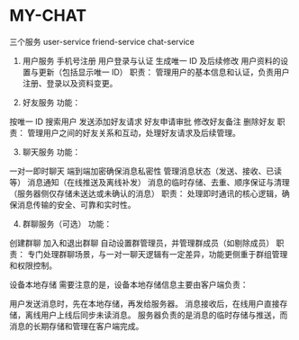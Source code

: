 # MY-CHAT
三个服务
user-service
friend-service
chat-service
1. 用户服务
手机号注册
用户登录与认证
生成唯一 ID 及后续修改
用户资料的设置与更新（包括显示唯一 ID）
职责：
管理用户的基本信息和认证，负责用户注册、登录以及资料变更。

2. 好友服务
功能：

按唯一 ID 搜索用户
发送添加好友请求
好友申请审批
修改好友备注
删除好友
职责：
管理用户之间的好友关系和互动，处理好友请求及后续管理。

3. 聊天服务
功能：

一对一即时聊天
端到端加密确保消息私密性
管理消息状态（发送、接收、已读等）
消息通知（在线推送及离线补发）
消息的临时存储、去重、顺序保证与清理（服务器侧仅存储未送达或未确认的消息）
职责：
处理即时通讯的核心逻辑，确保消息传输的安全、可靠和实时性。

4. 群聊服务（可选）
功能：

创建群聊
加入和退出群聊
自动设置群管理员，并管理群成员（如剔除成员）
职责：
专门处理群聊场景，与一对一聊天逻辑有一定差异，功能更侧重于群组管理和权限控制。

设备本地存储
需要注意的是，设备本地存储信息主要由客户端负责：

用户发送消息时，先在本地存储，再发给服务器。
消息接收后，在线用户直接存储，离线用户上线后同步未读消息。
服务器负责的是消息的临时存储与推送，而消息的长期存储和管理在客户端完成。


